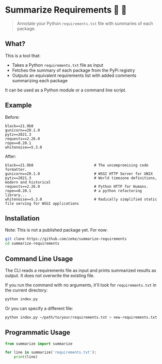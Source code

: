 # Summarize Requirements 🐍 📜

> Annotate your Python `requirements.txt` file with summaries of each package.

## What?

This is a tool that:

- Takes a Python `requirements.txt` file as input
- Fetches the summary of each package from the PyPi registry
- Outputs an equivalent requirements list with added comments summarizing each package

It can be used as a Python module or a command line script.

## Example

Before:

```
black==21.9b0
gunicorn==20.1.0
pytz==2021.3
requests==2.26.0
rope==0.20.1
whitenoise==5.3.0
```

After:

```
black==21.9b0                            # The uncompromising code formatter.
gunicorn==20.1.0                         # WSGI HTTP Server for UNIX
pytz==2021.3                             # World timezone definitions, modern and historical
requests==2.26.0                         # Python HTTP for Humans.
rope==0.20.1                             # a python refactoring library...
whitenoise==5.3.0                        # Radically simplified static file serving for WSGI applications
```

## Installation

Note: This is not a published package yet. For now:

```sh
git clone https://github.com/zeke/summarize-requirements
cd summarize-requirements
```

## Command Line Usage

The CLI reads a requirements file as input and prints summarized results as output. It does not overwrite the existing file.

If you run the command with no arguments, it'll look for `requirements.txt` in the current directory:

```sh
python index.py
```

Or you can specify a different file:

```sh
python index.py ~/path/to/your/requirements.txt > new-requirements.txt
```

## Programmatic Usage

```py
from summarize import summarize

for line in summarize('requirements.txt'):
    print(line)
```
